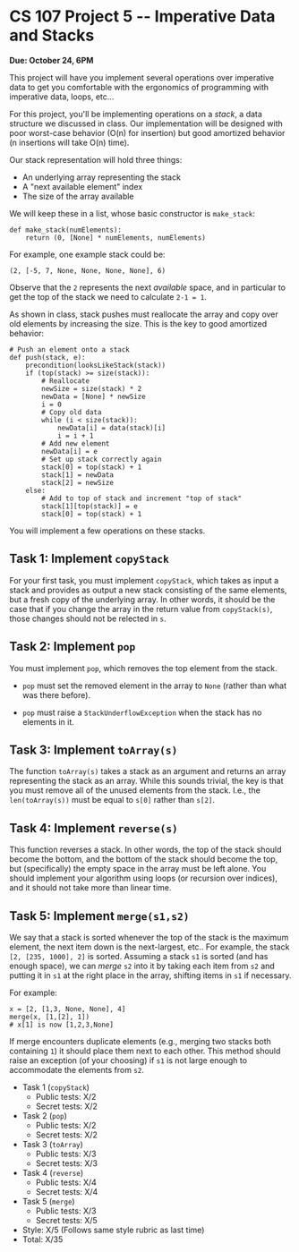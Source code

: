 # CS 107 Project 5 -- Imperative Data and Stacks

**Due: October 24, 6PM**

This project will have you implement several operations over
imperative data to get you comfortable with the ergonomics of
programming with imperative data, loops, etc...

For this project, you'll be implementing operations on a *stack*, a
data structure we discussed in class. Our implementation will be
designed with poor worst-case behavior (O(n) for insertion) but good
amortized behavior (n insertions will take O(n) time).

Our stack representation will hold three things:
- An underlying array representing the stack
- A "next available element" index
- The size of the array available

We will keep these in a list, whose basic constructor is `make_stack`:

```
def make_stack(numElements):
    return (0, [None] * numElements, numElements)
```

For example, one example stack could be:

```
(2, [-5, 7, None, None, None, None], 6)
```

Observe that the `2` represents the next *available* space, and in
particular to get the top of the stack we need to calculate `2-1 = 1`.

As shown in class, stack pushes must reallocate the array and copy
over old elements by increasing the size. This is the key to good
amortized behavior:

```
# Push an element onto a stack
def push(stack, e):
    precondition(looksLikeStack(stack))
    if (top(stack) >= size(stack)):
        # Reallocate
        newSize = size(stack) * 2
        newData = [None] * newSize
        i = 0
        # Copy old data
        while (i < size(stack)):
            newData[i] = data(stack)[i]
            i = i + 1
        # Add new element
        newData[i] = e
        # Set up stack correctly again
        stack[0] = top(stack) + 1
        stack[1] = newData
        stack[2] = newSize
    else:
        # Add to top of stack and increment "top of stack"
        stack[1][top(stack)] = e
        stack[0] = top(stack) + 1
```

You will implement a few operations on these stacks.

## Task 1: Implement `copyStack`

For your first task, you must implement `copyStack`, which takes as
input a stack and provides as output a new stack consisting of the
same elements, but a fresh copy of the underlying array. In other
words, it should be the case that if you change the array in the
return value from `copyStack(s)`, those changes should not be relected
in `s`.

## Task 2: Implement `pop`

You must implement `pop`, which removes the top element from the
stack. 

- `pop` must set the removed element in the array to `None` (rather
  than what was there before).

- `pop` must raise a `StackUnderflowException` when the stack has no
  elements in it.

## Task 3: Implement `toArray(s)`

The function `toArray(s)` takes a stack as an argument and returns an
array representing the stack as an array. While this sounds trivial,
the key is that you must remove all of the unused elements from the
stack. I.e., the `len(toArray(s))` must be equal to `s[0]` rather than
`s[2]`.

## Task 4: Implement `reverse(s)`

This function reverses a stack. In other words, the top of the stack
should become the bottom, and the bottom of the stack should become
the top, but (specifically) the empty space in the array must be left
alone. You should implement your algorithm using loops (or recursion
over indices), and it should not take more than linear time.

## Task 5: Implement `merge(s1,s2)`

We say that a stack is sorted whenever the top of the stack is the
maximum element, the next item down is the next-largest, etc.. For
example, the stack `[2, [235, 1000], 2]` is sorted. Assuming a stack
`s1` is sorted (and has enough space), we can *merge* `s2` into it by
taking each item from `s2` and putting it in `s1` at the right place
in the array, shifting items in `s1` if necessary.

For example:

```
x = [2, [1,3, None, None], 4]
merge(x, [1,[2], 1])
# x[1] is now [1,2,3,None]
```

If merge encounters duplicate elements (e.g., merging two stacks both
containing `1`) it should place them next to each other. This method
should raise an exception (of your choosing) if `s1` is not large
enough to accommodate the elements from `s2`.

- Task 1 (`copyStack`)
  - Public tests: X/2
  - Secret tests: X/2
- Task 2 (`pop`)
  - Public tests: X/2
  - Secret tests: X/2
- Task 3 (`toArray`)
  - Public tests: X/3
  - Secret tests: X/3
- Task 4 (`reverse`)
  - Public tests: X/4
  - Secret tests: X/4
- Task 5 (`merge`)
  - Public tests: X/3
  - Secret tests: X/5
- Style: X/5 (Follows same style rubric as last time)
- Total: X/35
